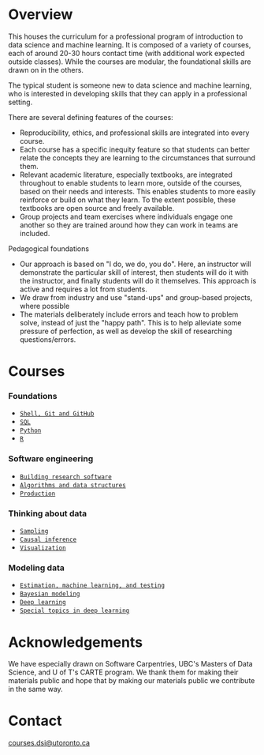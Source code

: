 # Overview

This houses the curriculum for a professional program of introduction to data science and machine learning. It is composed of a variety of courses, each of around 20-30 hours contact time (with additional work expected outside classes). While the courses are modular, the foundational skills are drawn on in the others. 

The typical student is someone new to data science and machine learning, who is interested in developing skills that they can apply in a professional setting. 

There are several defining features of the courses:

- Reproducibility, ethics, and professional skills are integrated into every course.
- Each course has a specific inequity feature so that students can better relate the concepts they are learning to the circumstances that surround them.
- Relevant academic literature, especially textbooks, are integrated throughout to enable students to learn more, outside of the courses, based on their needs and interests. This enables students to more easily reinforce or build on what they learn. To the extent possible, these textbooks are open source and freely available.
- Group projects and team exercises where individuals engage one another so they are trained around how they can work in teams are included.

Pedagogical foundations

- Our approach is based on "I do, we do, you do". Here, an instructor will demonstrate the particular skill of interest, then students will do it with the instructor, and finally students will do it themselves. This approach is active and requires a lot from students.
- We draw from industry and use "stand-ups" and group-based projects, where possible
- The materials deliberately include errors and teach how to problem solve, instead of just the "happy path". This is to help alleviate some pressure of perfection, as well as develop the skill of researching questions/errors.

# Courses

### Foundations

- [`Shell, Git and GitHub`](https://github.com/UofT-DSI/01-shell_git_github)
- [`SQL`](https://github.com/UofT-DSI/02-sql)
- [`Python`](https://github.com/UofT-DSI/03-python)
- [`R`](https://github.com/UofT-DSI/04-r)

### Software engineering

- [`Building research software`](https://github.com/UofT-DSI/04-building_research_software)
- [`Algorithms and data structures`](https://github.com/UofT-DSI/algorithms_and_data_structures)
- [`Production`](https://github.com/UofT-DSI/production)

### Thinking about data

- [`Sampling`](https://github.com/UofT-DSI/sampling)
- [`Causal inference`](https://github.com/UofT-DSI/causal_inference)
- [`Visualization`](https://github.com/UofT-DSI/07-visualization)

### Modeling data

- [`Estimation, machine learning, and testing`](https://github.com/UofT-DSI/estimation_machine_learning_testing)
- [`Bayesian modeling`](https://github.com/UofT-DSI/bayesian_modeling)
- [`Deep learning`](https://github.com/UofT-DSI/deep_learning)
- [`Special topics in deep learning`](https://github.com/UofT-DSI/deep_learning_topics)


# Acknowledgements

We have especially drawn on Software Carpentries, UBC's Masters of Data Science, and U of T's CARTE program. We thank them for making their materials public and hope that by making our materials public we contribute in the same way.

# Contact

courses.dsi@utoronto.ca

